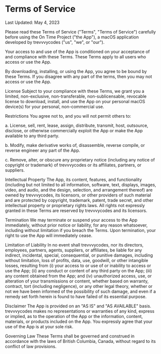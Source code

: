 # Terms of Service

Last Updated: May 4, 2023

Please read these Terms of Service ("Terms", "Terms of Service") carefully before using the On Time Project ("the App"), a macOS application developed by trevvvycodes ("us", "we", or "our").

Your access to and use of the App is conditioned on your acceptance of and compliance with these Terms. These Terms apply to all users who access or use the App.

By downloading, installing, or using the App, you agree to be bound by these Terms. If you disagree with any part of the terms, then you may not access or use the App.

License
Subject to your compliance with these Terms, we grant you a limited, non-exclusive, non-transferable, non-sublicensable, revocable license to download, install, and use the App on your personal macOS device(s) for your personal, non-commercial use.

Restrictions
You agree not to, and you will not permit others to:

a. License, sell, rent, lease, assign, distribute, transmit, host, outsource, disclose, or otherwise commercially exploit the App or make the App available to any third party.

b. Modify, make derivative works of, disassemble, reverse compile, or reverse engineer any part of the App.

c. Remove, alter, or obscure any proprietary notice (including any notice of copyright or trademark) of trevvvycodes or its affiliates, partners, or suppliers.

Intellectual Property
The App, its content, features, and functionality (including but not limited to all information, software, text, displays, images, video, and audio, and the design, selection, and arrangement thereof) are owned by trevvvycodes, its licensors, or other providers of such material and are protected by copyright, trademark, patent, trade secret, and other intellectual property or proprietary rights laws. All rights not expressly granted in these Terms are reserved by trevvvycodes and its licensors.

Termination
We may terminate or suspend your access to the App immediately, without prior notice or liability, for any reason whatsoever, including without limitation if you breach the Terms. Upon termination, your right to use the App will immediately cease.

Limitation of Liability
In no event shall trevvvycodes, nor its directors, employees, partners, agents, suppliers, or affiliates, be liable for any indirect, incidental, special, consequential, or punitive damages, including without limitation, loss of profits, data, use, goodwill, or other intangible losses, resulting from (i) your access to or use of or inability to access or use the App; (ii) any conduct or content of any third party on the App; (iii) any content obtained from the App; and (iv) unauthorized access, use, or alteration of your transmissions or content, whether based on warranty, contract, tort (including negligence), or any other legal theory, whether or not we have been informed of the possibility of such damage, and even if a remedy set forth herein is found to have failed of its essential purpose.

Disclaimer
The App is provided on an "AS IS" and "AS AVAILABLE" basis. trevvvycodes makes no representations or warranties of any kind, express or implied, as to the operation of the App or the information, content, materials, or products included on the App. You expressly agree that your use of the App is at your sole risk.

Governing Law
These Terms shall be governed and construed in accordance with the laws of British Columbia, Canada, without regard to its conflict of law provisions.
